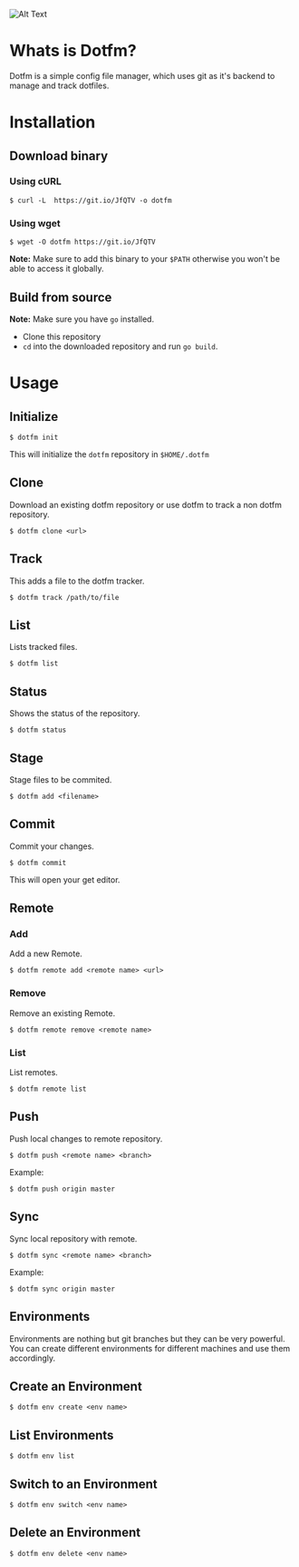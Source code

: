 ![Alt Text](https://dev-to-uploads.s3.amazonaws.com/i/62fb0odpbge4mlkqkoxx.jpg)

# Whats is Dotfm?
Dotfm is a simple config file manager, which uses git as it's backend to manage and track dotfiles.

# Installation

## Download binary
### Using cURL
```console
$ curl -L  https://git.io/JfQTV -o dotfm
```
### Using wget
```console
$ wget -O dotfm https://git.io/JfQTV
```

**Note:** Make sure to add this binary to your `$PATH` otherwise you won't be able to access it globally.

## Build from source

**Note:** Make sure you have `go` installed.

- Clone this repository
- `cd` into the downloaded repository and run `go build`.


# Usage

## Initialize

```console
$ dotfm init
```

This will initialize the `dotfm` repository in `$HOME/.dotfm`

## Clone
Download an existing dotfm repository or use dotfm to track a non dotfm repository.
```console
$ dotfm clone <url>
```

## Track
This adds a file to the dotfm tracker.
```console
$ dotfm track /path/to/file
```

## List
Lists tracked files.
```console
$ dotfm list
```
## Status
Shows the status of the repository.
```console
$ dotfm status
```

## Stage
Stage files to be commited.
```console
$ dotfm add <filename>
```

## Commit
Commit your changes.
```console
$ dotfm commit
```
This will open your get editor.

## Remote

### Add
Add a new Remote.
```console
$ dotfm remote add <remote name> <url>
```
### Remove
Remove an existing Remote.
```console
$ dotfm remote remove <remote name>
```
### List
List remotes.
```console
$ dotfm remote list
```

## Push
Push local changes to remote repository.
```console
$ dotfm push <remote name> <branch>
```

Example:
```console
$ dotfm push origin master
```

## Sync
Sync local repository with remote.
```console
$ dotfm sync <remote name> <branch>
```
Example:
```console
$ dotfm sync origin master
```

## Environments
Environments are nothing but git branches but they can be very powerful. You can create different environments for different machines and use them accordingly.

## Create an Environment
```console
$ dotfm env create <env name>
```
## List Environments
```console
$ dotfm env list
```
## Switch to an Environment
```console
$ dotfm env switch <env name>
```
## Delete an Environment
```console
$ dotfm env delete <env name>
```

